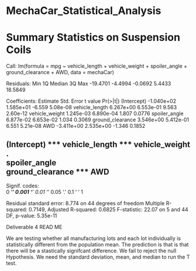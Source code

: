 # MechaCar_Statistical_Analysis
# Summary Statistics on Suspension Coils

Call:
lm(formula = mpg ~ vehicle_length + vehicle_weight + spoiler_angle + 
    ground_clearance + AWD, data = mechaCar)

Residuals:
     Min       1Q   Median       3Q      Max 
-19.4701  -4.4994  -0.0692   5.4433  18.5849 

Coefficients:
                   Estimate Std. Error t value Pr(>|t|)
(Intercept)      -1.040e+02  1.585e+01  -6.559 5.08e-08
vehicle_length    6.267e+00  6.553e-01   9.563 2.60e-12
vehicle_weight    1.245e-03  6.890e-04   1.807   0.0776
spoiler_angle     6.877e-02  6.653e-02   1.034   0.3069
ground_clearance  3.546e+00  5.412e-01   6.551 5.21e-08
AWD              -3.411e+00  2.535e+00  -1.346   0.1852
                    
(Intercept)      ***
vehicle_length   ***
vehicle_weight   .  
spoiler_angle       
ground_clearance ***
AWD                 
---
Signif. codes:  
0 ‘***’ 0.001 ‘**’ 0.01 ‘*’ 0.05 ‘.’ 0.1 ‘ ’ 1

Residual standard error: 8.774 on 44 degrees of freedom
Multiple R-squared:  0.7149,	Adjusted R-squared:  0.6825 
F-statistic: 22.07 on 5 and 44 DF,  p-value: 5.35e-11

Deliverable 4 READ ME

We are testing whether all manufacturing lots and each lot individually is statistically different from the population mean. 
The prediction is that is that there will be a stastically signifcant difference.
We fail to reject the null Hypothesis.
We need the standard deviation, mean, and median to run the T test.
